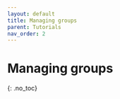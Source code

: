 ```yaml
---
layout: default
title: Managing groups
parent: Tutorials
nav_order: 2
---
```

# Managing groups
{: .no_toc}
